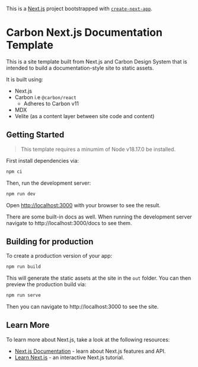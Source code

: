 This is a [Next.js](https://nextjs.org/) project bootstrapped with [`create-next-app`](https://github.com/vercel/next.js/tree/canary/packages/create-next-app).

# Carbon Next.js Documentation Template

This is a site template built from Next.js and Carbon Design System that is intended to build a documentation-style site to static assets.

It is built using:

- Next.js
- Carbon i.e `@carbon/react`
  - Adheres to Carbon v11
- MDX
- Velite (as a content layer between site code and content)

## Getting Started

> This template requires a minumim of Node v18.17.0 be installed.

First install dependencies via:

```bash
npm ci
```

Then, run the development server:

```bash
npm run dev
```

Open [http://localhost:3000](http://localhost:3000) with your browser to see the result.

There are some built-in docs as well. When running the development server navigate to http://localhost:3000/docs to see them.

## Building for production

To create a production version of your app:

```bash
npm run build
```

This will generate the static assets at the site in the `out` folder. You can then preview the production build via:

```bash
npm run serve
```

Then you can navigate to http://localhost:3000 to see the site.

## Learn More

To learn more about Next.js, take a look at the following resources:

- [Next.js Documentation](https://nextjs.org/docs) - learn about Next.js features and API.
- [Learn Next.js](https://nextjs.org/learn) - an interactive Next.js tutorial.
